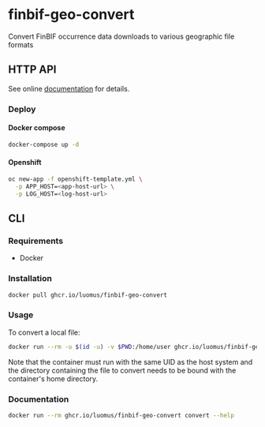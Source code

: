 # finbif-geo-convert

Convert FinBIF occurrence data downloads to various geographic file formats

## HTTP API

See online [documentation](https://fgc.rahtiapp.fi/__docs__/) for details.

### Deploy

#### Docker compose

```bash
docker-compose up -d
```

#### Openshift

```bash
oc new-app -f openshift-template.yml \
  -p APP_HOST=<app-host-url> \
  -p LOG_HOST=<log-host-url>
```

## CLI

### Requirements

* Docker
 
### Installation

```bash
docker pull ghcr.io/luomus/finbif-geo-convert
```

### Usage

To convert a local file:

```bash
docker run --rm -u $(id -u) -v $PWD:/home/user ghcr.io/luomus/finbif-geo-convert convert -o test.shp -g footprint HBF.49381.zip
```

Note that the container must run with the same UID as the host system and the 
directory containing the file to convert needs to be bound with the container's
home directory.

### Documentation

```bash
docker run --rm ghcr.io/luomus/finbif-geo-convert convert --help
```
